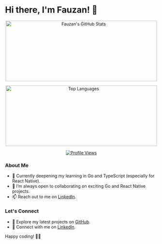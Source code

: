 # Hi there, I'm Fauzan! 👋
<a href="https://github.com/anuraghazra/github-readme-stats">
    <p align="center">
        <img src="https://github-readme-stats.vercel.app/api?username=takamanu&show_icons=true&theme=tokyonight" height="200" width="500" alt="Fauzan's GitHub Stats">
    </p>    
</a>

<a href="https://github.com/anuraghazra/github-readme-stats">
    <p align="center">
      <img src="https://github-readme-stats.vercel.app/api/top-langs?username=takamanu&show_icons=true&locale=en&layout=compact&theme=tokyonight" height="200" width="500" alt="Top Languages">
    </p>
</a>

<a href="https://komarev.com/ghpvc">
    <p align="center">
      <img src="https://komarev.com/ghpvc/?username=takamanu&label=Profile%20views&color=0e75b6&style=flat" alt="Profile Views">
    </p>
</a>

### About Me
- 🌱 Currently deepening my learning in Go and TypeScript (especially for React Native).
- 👯 I’m always open to collaborating on exciting Go and React Native projects.
- 📫 Reach out to me on [LinkedIn](https://www.linkedin.com/in/fauzan-ali-vijsma-720704b2).

### Let's Connect
- 🚀 Explore my latest projects on [GitHub](https://github.com/takamanu).
- 💬 Connect with me on [LinkedIn](https://www.linkedin.com/in/fauzan-ali-vijsma-720704b2).
<!--- 🌐 Visit my [Portfolio](https://yourportfolio.com) for more about me and my work.-->

Happy coding! 🚀✨

<!--
**takamanu/takamanu** is a ✨ _special_ ✨ repository because its `README.md` (this file) appears on your GitHub profile.

Here are some ideas to get you started:

- 🔭 I’m currently working on ...
- 😄 Pronouns: ...
- ⚡ Fun fact: ...
- 💬 Ask me about anything

-->
